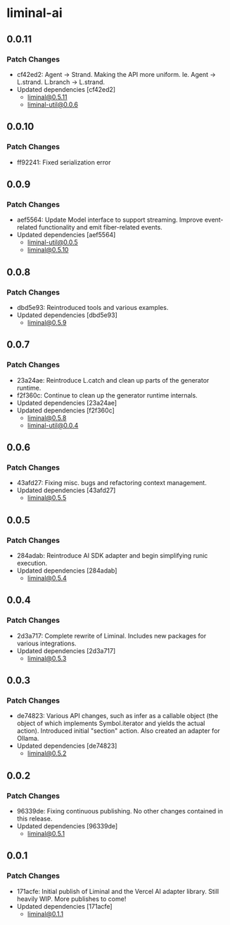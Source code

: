 # liminal-ai

## 0.0.11

### Patch Changes

- cf42ed2: Agent -> Strand. Making the API more uniform. Ie. Agent -> L.strand. L.branch -> L.strand.
- Updated dependencies [cf42ed2]
  - liminal@0.5.11
  - liminal-util@0.0.6

## 0.0.10

### Patch Changes

- ff92241: Fixed serialization error

## 0.0.9

### Patch Changes

- aef5564: Update Model interface to support streaming. Improve event-related functionality and emit fiber-related events.
- Updated dependencies [aef5564]
  - liminal-util@0.0.5
  - liminal@0.5.10

## 0.0.8

### Patch Changes

- dbd5e93: Reintroduced tools and various examples.
- Updated dependencies [dbd5e93]
  - liminal@0.5.9

## 0.0.7

### Patch Changes

- 23a24ae: Reintroduce L.catch and clean up parts of the generator runtime.
- f2f360c: Continue to clean up the generator runtime internals.
- Updated dependencies [23a24ae]
- Updated dependencies [f2f360c]
  - liminal@0.5.8
  - liminal-util@0.0.4

## 0.0.6

### Patch Changes

- 43afd27: Fixing misc. bugs and refactoring context management.
- Updated dependencies [43afd27]
  - liminal@0.5.5

## 0.0.5

### Patch Changes

- 284adab: Reintroduce AI SDK adapter and begin simplifying runic execution.
- Updated dependencies [284adab]
  - liminal@0.5.4

## 0.0.4

### Patch Changes

- 2d3a717: Complete rewrite of Liminal. Includes new packages for various integrations.
- Updated dependencies [2d3a717]
  - liminal@0.5.3

## 0.0.3

### Patch Changes

- de74823: Various API changes, such as infer as a callable object (the object of which implements Symbol.iterator and yields the actual action). Introduced initial "section" action. Also created an adapter for Ollama.
- Updated dependencies [de74823]
  - liminal@0.5.2

## 0.0.2

### Patch Changes

- 96339de: Fixing continuous publishing. No other changes contained in this release.
- Updated dependencies [96339de]
  - liminal@0.5.1

## 0.0.1

### Patch Changes

- 171acfe: Initial publish of Liminal and the Vercel AI adapter library. Still heavily WIP.
  More publishes to come!
- Updated dependencies [171acfe]
  - liminal@0.1.1
